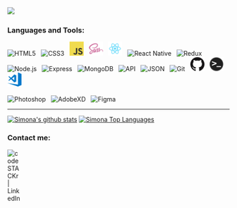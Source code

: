 <img src="https://media.giphy.com/media/kBf9t5ij3qKCasTBsU/giphy.gif" width="70%">

### Languages and Tools:

<p align="left">
<img alt="HTML5" width="32px" src="https://imgur.com/Ebg8eFb.png" />
&nbsp;
<img alt="CSS3" width="32px" src="https://imgur.com/BkPuJlj.png" />
&nbsp;
<img alt="JavaScript" width="32px" src="https://raw.githubusercontent.com/github/explore/80688e429a7d4ef2fca1e82350fe8e3517d3494d/topics/javascript/javascript.png" />
&nbsp;
<img alt="Sass" width="32px" src="https://raw.githubusercontent.com/github/explore/80688e429a7d4ef2fca1e82350fe8e3517d3494d/topics/sass/sass.png" />
&nbsp;
<img alt="React" width="32px" src="https://raw.githubusercontent.com/github/explore/80688e429a7d4ef2fca1e82350fe8e3517d3494d/topics/react/react.png" />
&nbsp;
<img alt="React Native" width="32px" src="https://imgur.com/Fll6YKk.png" />
&nbsp;
<img alt="Redux" width="32px" src="https://camo.githubusercontent.com/84fefba8b3d171bbf882b837a12bcb2090221f62/68747470733a2f2f63646e2d696d616765732d312e6d656469756d2e636f6d2f6d61782f3830302f312a744f49365543354561533266504974436573492d41512e706e67" />
&nbsp;
<img alt="Node.js" width="32px" src="https://imgur.com/JAXgTMA.png" />
&nbsp;
<img alt="Express" width="32px" src="https://camo.githubusercontent.com/19952fb7bb64328054fd5a9f8c776ca606108cf3/68747470733a2f2f75706c6f6164732e746f7074616c2e696f2f626c6f672f63617465676f72792f6c6f676f2f32352f657870726573735f6a732e706e67" />
&nbsp;
<img alt="MongoDB" width="32px" src="https://camo.githubusercontent.com/d977c37fe74bd2ea7c56f086c9d0b2cb8d34d1a2/68747470733a2f2f7777772e636c6f7564612e63612f77702d636f6e74656e742f75706c6f6164732f323031332f30332f6d6f6e676f64622d6c6f676f2e706e67" />
&nbsp;
<img alt="API" width="32px" src="https://imgur.com/RLLIr4m.png" />
&nbsp;
<img alt="JSON" width="32px"src="https://imgur.com/lXP1Rph.png" />
&nbsp;
<img alt="Git" width="32px" src="https://imgur.com/uqCnGS8.png" />
&nbsp;
<img alt="GitHub" width="32px" src="https://raw.githubusercontent.com/github/explore/78df643247d429f6cc873026c0622819ad797942/topics/github/github.png" />
&nbsp;
<img alt="Terminal" width="32px" src="https://raw.githubusercontent.com/github/explore/80688e429a7d4ef2fca1e82350fe8e3517d3494d/topics/terminal/terminal.png" />
&nbsp;
<img alt="Visual Studio Code" width="32px" src="https://raw.githubusercontent.com/github/explore/80688e429a7d4ef2fca1e82350fe8e3517d3494d/topics/visual-studio-code/visual-studio-code.png" />
&nbsp;
<br>
<br>
<img alt="Photoshop" width="32px" src="https://imgur.com/NpYquS6.png" />
&nbsp;
<img alt="AdobeXD" width="32px" src="https://imgur.com/2efVMZW.png" />
&nbsp;
<img alt="Figma" width="32px" src="https://imgur.com/OPIlW8p.png" />
&nbsp;
</p>

---

[![Simona's github stats](https://github-readme-stats.vercel.app/api?username=SimonaHriscu&count_private=true&show_icons=true&hide=stars&title_color=b38f28&icon_color=b38f28)](https://github.com/SimonaHriscu/github-readme-stats) [![Simona Top Languages](https://github-readme-stats.vercel.app/api/top-langs/?username=SimonaHriscu&title_color=b38f28&hide=Pug,Handlebars,Shell&langs_count=8&exclude_repo=apis,portfolio-bootstrap,youtube-copy,color-palette-w-sass,css-portfolio-website,sass-project-template,chess-board,responsive-berlin-website,JS-German,js-exercises-in-german,portfolio-orientation-course,DCI)](https://github.com/SimonaHriscu/github-readme-stats)

### Contact me:

[<img align="left" alt="codeSTACKr | LinkedIn" width="32px" src="https://cdn.jsdelivr.net/npm/simple-icons@v3/icons/linkedin.svg" />][linkedin]

<br>
<br />

[linkedin]: https://www.linkedin.com/in/simona-hriscu/
